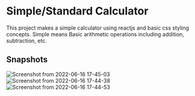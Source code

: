 # Simple/Standard Calculator
This project makes a simple calculator using reactjs and basic css styling concepts. 
Simple means Basic arithmetic operations including addition, subtraction, etc.

## Snapshots

![Screenshot from 2022-06-16 17-45-03](https://user-images.githubusercontent.com/79959361/174068164-e573b6e5-0cc5-4be0-951c-6d4aea1fe171.png)
![Screenshot from 2022-06-16 17-44-38](https://user-images.githubusercontent.com/79959361/174068171-76f28aed-5ce6-45af-b0a7-9abdeda3f575.png)
![Screenshot from 2022-06-16 17-44-53](https://user-images.githubusercontent.com/79959361/174068179-04d1844b-ed96-4bc9-8fd5-ec3da71e6270.png)
